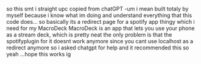 so this smt i straight upc copied from chatGPT -um i mean built totaly by myself because i know what im doing and understand everything that this code does...
so basically its a redirect page for a spotify app thingy which i need for my MacroDeck
MacroDeck is an app that lets you use your phone as a stream deck, which is pretty neat
the only problem is that the spotifyplugin for it doesnt work anymore since you cant use localhost as a redirect anymore
so i asked chatgpt for help and it recommended this 
so yeah ...hope this works ig
